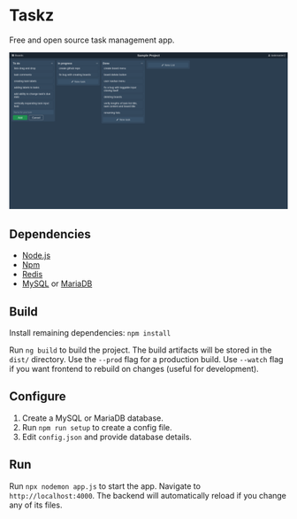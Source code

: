 # Taskz
Free and open source task management app.

![screenshot](screenshot.png?raw=true)

## Dependencies
- [Node.js](https://nodejs.org)
- [Npm](https://npmjs.com)
- [Redis](https://redis.io)
- [MySQL](https://mysql.com) or [MariaDB](https://mariadb.org)

## Build
Install remaining dependencies:
```npm install```

Run `ng build` to build the project. The build artifacts will be stored in the `dist/` directory. Use the `--prod` flag for a production build. Use `--watch` flag if you want frontend to rebuild on changes (useful for development).

## Configure
1. Create a MySQL or MariaDB database.
2. Run `npm run setup` to create a config file.
3. Edit `config.json` and provide database details.

## Run
Run `npx nodemon app.js` to start the app. Navigate to `http://localhost:4000`. The backend will automatically reload if you change any of its files.